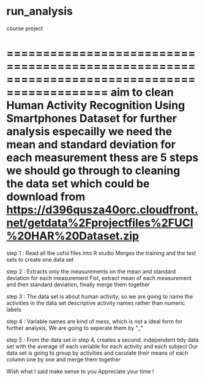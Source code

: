 # run_analysis
course project

============================================================================================
aim to clean
Human Activity Recognition Using Smartphones Dataset for further analysis
especailly we need the mean and standard deviation for each measurement
thess are 5 steps we should go through to cleaning the data set which could be download
from https://d396qusza40orc.cloudfront.net/getdata%2Fprojectfiles%2FUCI%20HAR%20Dataset.zip
============================================================================================

step 1 :
     Read all the usful files into R studio
     Merges the training and the test sets to create one data set

step 2 :
     Extracts only the measurements on the mean and standard deviation for each measurement
     Fist, extract mean of each measurement and then standard deviation, finally merge them together

step 3 :
     The data set is about human activity, so we are going to name the activities in the data set
  descriptive activity names rather than numeric labels
  
step 4 :
     Variable names are kind of mess, which is not a ideal form for further analysis,
     We are going to seperate them by "_"
     
step 5 : 
     From the data set in step 4, creates a second, independent tidy data set with the average 
  of each variable for each activity and each subject
     Our data set is going to group by activities and caculate their means of each column one by one
  and merge them together
  
Wish what I said make sense to you
Appreciate your time !
          
     
